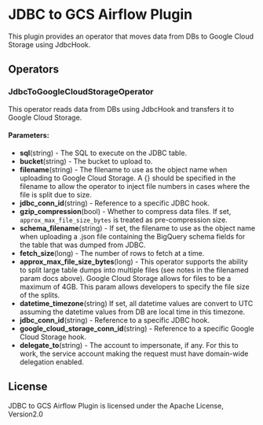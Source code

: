 # JDBC to GCS Airflow Plugin

This plugin provides an operator that moves data from DBs to Google Cloud Storage using JdbcHook.

## Operators

### JdbcToGoogleCloudStorageOperator

This operator reads data from DBs using JdbcHook and transfers it to Google Cloud Storage.

####  Parameters:

 * **sql**(string) - The SQL to execute on the JDBC table.
 * **bucket**(string) -  The bucket to upload to.
 * **filename**(string) - The filename to use as the object name when uploading to Google Cloud Storage. A {} should be specified in the filename to allow the operator to inject file numbers in cases where the file is split due to size.
 * **jdbc_conn_id**(string) - Reference to a specific JDBC hook.
 * **gzip_compression**(bool) - Whether to compress data files. If set, `approx_max_file_size_bytes` is treated as pre-compression size.
 * **schema_filename**(string) - If set, the filename to use as the object name when uploading a .json file containing the BigQuery schema fields for the table that was dumped from JDBC.
 * **fetch_size**(long) - The number of rows to fetch at a time.
 * **approx_max_file_size_bytes**(long) - This operator supports the ability to split large table dumps into multiple files (see notes in the filenamed param docs above). Google Cloud Storage allows for files to be a maximum of 4GB. This param allows developers to specify the file size of the splits.
 * **datetime_timezone**(string) If set, all datetime values are convert to UTC assuming the datetime values from DB are local time in this timezone.
 * **jdbc_conn_id**(string) - Reference to a specific JDBC hook.
 * **google_cloud_storage_conn_id**(string) -  Reference to a specific Google Cloud Storage hook.
 * **delegate_to**(string) -  The account to impersonate, if any. For this to work, the service account making the request must have domain-wide delegation enabled.

## License

JDBC to GCS Airflow Plugin is licensed under the Apache License, Version2.0